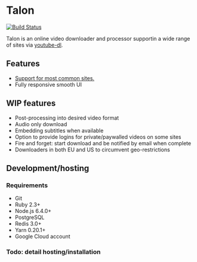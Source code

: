 # Talon

[![Build Status](https://ci.rang.ee/buildStatus/icon?job=Talon&build=18)](https://ci.rang.ee/job/Talon/18/)

Talon is an online video downloader and processor supportin a wide range of sites via [youtube-dl](https://rg3.github.io/youtube-dl/).

## Features

* [Support for most common sites.](https://rg3.github.io/youtube-dl/supportedsites.html)
* Fully responsive smooth UI

## WIP features

* Post-processing into desired video format
* Audio only download
* Embedding subtitles when available
* Option to provide logins for private/paywalled videos on some sites
* Fire and forget: start download and be notified by email when complete
* Downloaders in both EU and US to circumvent geo-restrictions

## Development/hosting

### Requirements

* Git
* Ruby 2.3+
* Node.js 6.4.0+
* PostgreSQL
* Redis 3.0+
* Yarn 0.20.1+
* Google Cloud account

### Todo: detail hosting/installation
